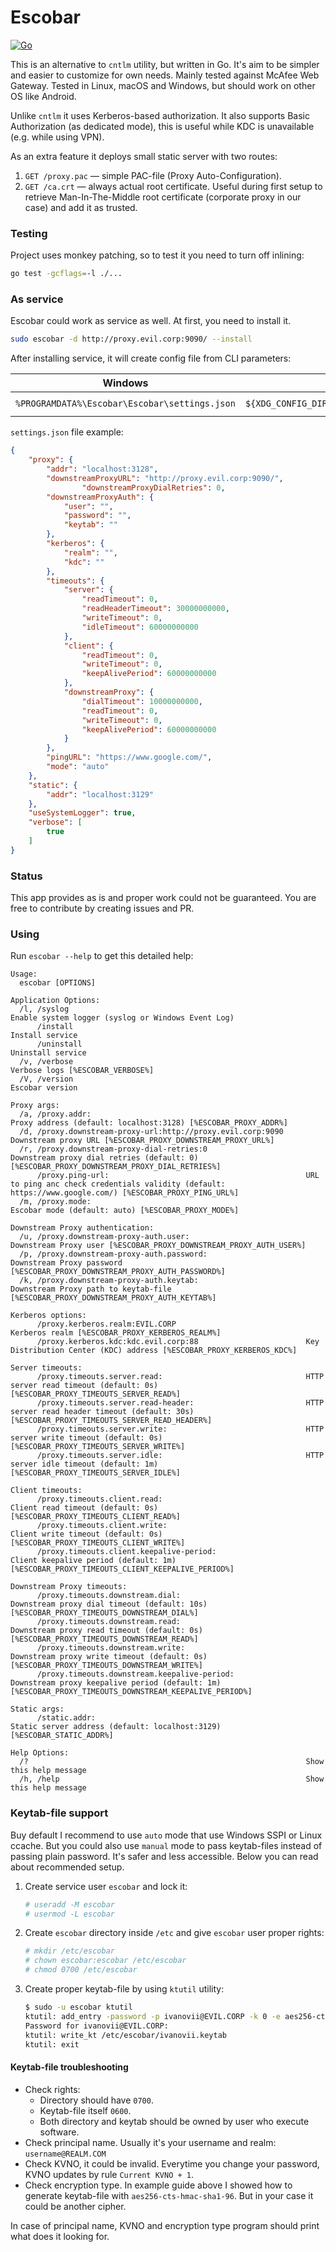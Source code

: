 # Escobar
[![Go](https://github.com/L11R/escobar/actions/workflows/go.yml/badge.svg)](https://github.com/L11R/escobar/actions/workflows/go.yml)

This is an alternative to `cntlm` utility, but written in Go. It's aim to be simpler and easier to customize
for own needs. Mainly tested against McAfee Web Gateway. Tested in Linux, macOS and Windows, but should work on other
OS like Android.

Unlike `cntlm` it uses Kerberos-based authorization. It also supports Basic Authorization (as dedicated mode),
this is useful while KDC is unavailable (e.g. while using VPN).

As an extra feature it deploys small static server with two routes:
1. `GET /proxy.pac` — simple PAC-file (Proxy Auto-Configuration).
2. `GET /ca.crt` — always actual root certificate. Useful during first setup to retrieve Man-In-The-Middle root
certificate (corporate proxy in our case) and add it as trusted.

### Testing
Project uses monkey patching, so to test it you need to turn off inlining:
```bash
go test -gcflags=-l ./...
```

### As service
Escobar could work as service as well. At first, you need to install it.
```bash
sudo escobar -d http://proxy.evil.corp:9090/ --install
```
After installing service, it will create config file from CLI parameters:

| Windows                                       | Linux/BSD                                                  | macOS                                                        |
|-----------------------------------------------|------------------------------------------------------------|--------------------------------------------------------------|
| `%PROGRAMDATA%\Escobar\Escobar\settings.json` | `${XDG_CONFIG_DIRS}/etc/xdg/Escobar/Escobar/settings.json` | `/Library/Application Support/Escobar/Escobar/settings.json` |

`settings.json` file example:
```json
{
	"proxy": {
		"addr": "localhost:3128",
		"downstreamProxyURL": "http://proxy.evil.corp:9090/",
                "downstreamProxyDialRetries": 0,
		"downstreamProxyAuth": {
			"user": "",
			"password": "",
			"keytab": ""
		},
		"kerberos": {
			"realm": "",
			"kdc": ""
		},
		"timeouts": {
			"server": {
				"readTimeout": 0,
				"readHeaderTimeout": 30000000000,
				"writeTimeout": 0,
				"idleTimeout": 60000000000
			},
			"client": {
				"readTimeout": 0,
				"writeTimeout": 0,
				"keepAlivePeriod": 60000000000
			},
			"downstreamProxy": {
				"dialTimeout": 10000000000,
				"readTimeout": 0,
				"writeTimeout": 0,
				"keepAlivePeriod": 60000000000
			}
		},
		"pingURL": "https://www.google.com/",
		"mode": "auto"
	},
	"static": {
		"addr": "localhost:3129"
	},
	"useSystemLogger": true,
	"verbose": [
		true
	]
}
```

### Status
This app provides as is and proper work could not be guaranteed.
You are free to contribute by creating issues and PR.

### Using
Run `escobar --help` to get this detailed help:
```
Usage:
  escobar [OPTIONS]

Application Options:
  /l, /syslog                                                     Enable system logger (syslog or Windows Event Log)
      /install                                                    Install service
      /uninstall                                                  Uninstall service
  /v, /verbose                                                    Verbose logs [%ESCOBAR_VERBOSE%]
  /V, /version                                                    Escobar version

Proxy args:
  /a, /proxy.addr:                                                Proxy address (default: localhost:3128) [%ESCOBAR_PROXY_ADDR%]
  /d, /proxy.downstream-proxy-url:http://proxy.evil.corp:9090     Downstream proxy URL [%ESCOBAR_PROXY_DOWNSTREAM_PROXY_URL%]
  /r, /proxy.downstream-proxy-dial-retries:0                      Downstream proxy dial retries (default: 0) [%ESCOBAR_PROXY_DOWNSTREAM_PROXY_DIAL_RETRIES%]
      /proxy.ping-url:                                            URL to ping anc check credentials validity (default: https://www.google.com/) [%ESCOBAR_PROXY_PING_URL%]
  /m, /proxy.mode:                                                Escobar mode (default: auto) [%ESCOBAR_PROXY_MODE%]

Downstream Proxy authentication:
  /u, /proxy.downstream-proxy-auth.user:                          Downstream Proxy user [%ESCOBAR_PROXY_DOWNSTREAM_PROXY_AUTH_USER%]
  /p, /proxy.downstream-proxy-auth.password:                      Downstream Proxy password [%ESCOBAR_PROXY_DOWNSTREAM_PROXY_AUTH_PASSWORD%]
  /k, /proxy.downstream-proxy-auth.keytab:                        Downstream Proxy path to keytab-file [%ESCOBAR_PROXY_DOWNSTREAM_PROXY_AUTH_KEYTAB%]

Kerberos options:
      /proxy.kerberos.realm:EVIL.CORP                             Kerberos realm [%ESCOBAR_PROXY_KERBEROS_REALM%]
      /proxy.kerberos.kdc:kdc.evil.corp:88                        Key Distribution Center (KDC) address [%ESCOBAR_PROXY_KERBEROS_KDC%]

Server timeouts:
      /proxy.timeouts.server.read:                                HTTP server read timeout (default: 0s) [%ESCOBAR_PROXY_TIMEOUTS_SERVER_READ%]
      /proxy.timeouts.server.read-header:                         HTTP server read header timeout (default: 30s) [%ESCOBAR_PROXY_TIMEOUTS_SERVER_READ_HEADER%]
      /proxy.timeouts.server.write:                               HTTP server write timeout (default: 0s) [%ESCOBAR_PROXY_TIMEOUTS_SERVER_WRITE%]
      /proxy.timeouts.server.idle:                                HTTP server idle timeout (default: 1m) [%ESCOBAR_PROXY_TIMEOUTS_SERVER_IDLE%]

Client timeouts:
      /proxy.timeouts.client.read:                                Client read timeout (default: 0s) [%ESCOBAR_PROXY_TIMEOUTS_CLIENT_READ%]
      /proxy.timeouts.client.write:                               Client write timeout (default: 0s) [%ESCOBAR_PROXY_TIMEOUTS_CLIENT_WRITE%]
      /proxy.timeouts.client.keepalive-period:                    Client keepalive period (default: 1m) [%ESCOBAR_PROXY_TIMEOUTS_CLIENT_KEEPALIVE_PERIOD%]

Downstream Proxy timeouts:
      /proxy.timeouts.downstream.dial:                            Downstream proxy dial timeout (default: 10s) [%ESCOBAR_PROXY_TIMEOUTS_DOWNSTREAM_DIAL%]
      /proxy.timeouts.downstream.read:                            Downstream proxy read timeout (default: 0s) [%ESCOBAR_PROXY_TIMEOUTS_DOWNSTREAM_READ%]
      /proxy.timeouts.downstream.write:                           Downstream proxy write timeout (default: 0s) [%ESCOBAR_PROXY_TIMEOUTS_DOWNSTREAM_WRITE%]
      /proxy.timeouts.downstream.keepalive-period:                Downstream proxy keepalive period (default: 1m) [%ESCOBAR_PROXY_TIMEOUTS_DOWNSTREAM_KEEPALIVE_PERIOD%]

Static args:
      /static.addr:                                               Static server address (default: localhost:3129) [%ESCOBAR_STATIC_ADDR%]

Help Options:
  /?                                                              Show this help message
  /h, /help                                                       Show this help message
```

### Keytab-file support
Buy default I recommend to use `auto` mode that use Windows SSPI or Linux ccache.
But you could also use `manual` mode to pass keytab-files instead of passing plain password.
It's safer and less accessible. Below you can read about recommended setup.

1. Create service user `escobar` and lock it:

    ```bash
    # useradd -M escobar
    # usermod -L escobar
    ```
2. Create `escobar` directory inside `/etc` and give `escobar` user proper rights:

    ```bash
    # mkdir /etc/escobar
    # chown escobar:escobar /etc/escobar
    # chmod 0700 /etc/escobar
    ```
3. Create proper keytab-file by using `ktutil` utility:

    ```bash
    $ sudo -u escobar ktutil
    ktutil: add_entry -password -p ivanovii@EVIL.CORP -k 0 -e aes256-cts-hmac-sha1-96
    Password for ivanovii@EVIL.CORP:
    ktutil: write_kt /etc/escobar/ivanovii.keytab
    ktutil: exit
    ```

#### Keytab-file troubleshooting
* Check rights:
    * Directory should have `0700`.
    * Keytab-file itself `0600`.
    * Both directory and keytab should be owned by user who execute software.
* Check principal name. Usually it's your username and realm: `username@REALM.COM`
* Check KVNO, it could be invalid. Everytime you change your password, KVNO updates by rule `Current KVNO + 1`.
* Check encryption type. In example guide above I showed how to generate keytab-file with `aes256-cts-hmac-sha1-96`.
But in your case it could be another cipher.

In case of principal name, KVNO and encryption type program should print what does it looking for.
